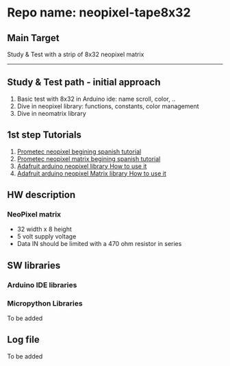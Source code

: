 # Repo name: neopixel-tape8x32

## Main Target
Study & Test with a strip of 8x32 neopixel matrix
***
## Study & Test path - initial approach

1. Basic test with 8x32 in Arduino ide: name scroll, color, ..
2. Dive in neopixel library: functions, constants, color management
3. Dive in neomatrix library

## 1st step Tutorials
1. [Prometec neopixel begining spanish tutorial](https://www.prometec.net/leds-rgb-neopixel/)
2. [Prometec neopixel matrix begining spanish tutorial](https://www.prometec.net/paneles-neopixel-flexibles/)
3. [Adafruit arduino neopixel library How to use it](https://learn.adafruit.com/adafruit-neopixel-uberguide/arduino-library-use)
4. [Adafruit arduino neopixel Matrix  library How to use it](https://learn.adafruit.com/adafruit-neopixel-uberguide/neopixel-matrices)

## HW description
### NeoPixel matrix

+ 32 width x 8 height
+ 5 volt supply voltage 
+ Data IN should be limited with a 470 ohm resistor in series

## SW libraries

### Arduino IDE libraries


### Micropython Libraries
To be added


## Log file
To be added

